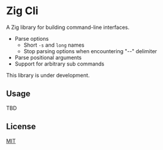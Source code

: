# Zig Cli

A Zig library for building command-line interfaces.

* Parse options
  * Short `-s` and `long` names
  * Stop parsing options when encountering "--" delimiter
* Parse positional arguments
* Support for arbitrary sub commands


This library is under development.

## Usage

TBD

## License

[MIT](./LICENSE)
